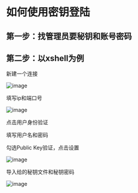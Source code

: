 # 如何使用密钥登陆

## 第一步：找管理员要秘钥和账号密码

## 第二步：以xshell为例

新建一个连接

![image](https://github.com/user-attachments/assets/95d12241-3b50-4da2-8117-9e826d0f1523)



填写ip和端口号

![image](https://github.com/user-attachments/assets/028e3310-471f-4113-a7a7-c95e09623946)

点击用户身份验证

填写用户名和密码

勾选Public Key验证，点击设置

![image](https://github.com/user-attachments/assets/bd371b26-5790-4b0f-bd63-b45e0409b6e7)

导入给的秘钥文件和秘钥密码

![image](https://github.com/user-attachments/assets/b97ca9c8-6c9c-48e8-893d-9b862125b887)
